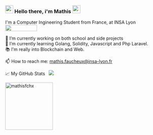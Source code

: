 ### <img src="https://media.giphy.com/media/hvRJCLFzcasrR4ia7z/giphy.gif" width="25"> Hello there, i'm Mathis <img src="https://media.giphy.com/media/hvRJCLFzcasrR4ia7z/giphy.gif" width="25">  
  
I'm a Computer Ingineering Student from France, at INSA Lyon [<img src="https://www.insa-lyon.fr/sites/www.insa-lyon.fr/files/logo-blanc.png" width="100" height="20">](https://www.insa-lyon.fr)
  
🔭 I’m currently working on both school and side projects  
🌱 I’m currently learning Golang, Solidity, Javascript and Php Laravel.  
📚 I'm really into Blockchain and Web.  

📫 How to reach me: mathis.faucheux@insa-lyon.fr  

<!---
 **Languages and Tools:**  
-->

📈 My GitHub Stats &nbsp; ![](https://visitor-badge.glitch.me/badge?page_id=mathisfchx.mathisfchx)

<p align="left"> <img src="https://github-readme-stats.vercel.app/api?username=mathisfchx&show_icons=true&theme=gotham" alt="mathisfchx" widht="500" height="150"/>
